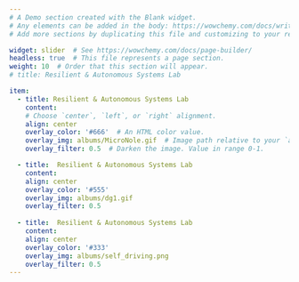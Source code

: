 ```yaml
---
# A Demo section created with the Blank widget.
# Any elements can be added in the body: https://wowchemy.com/docs/writing-markdown-latex/
# Add more sections by duplicating this file and customizing to your requirements.

widget: slider  # See https://wowchemy.com/docs/page-builder/
headless: true  # This file represents a page section.
weight: 10  # Order that this section will appear.
# title: Resilient & Autonomous Systems Lab

item:
  - title: Resilient & Autonomous Systems Lab
    content: 
    # Choose `center`, `left`, or `right` alignment.
    align: center
    overlay_color: '#666'  # An HTML color value.
    overlay_img: albums/MicroNole.gif  # Image path relative to your `assets/media/` folder
    overlay_filter: 0.5  # Darken the image. Value in range 0-1.

  - title:  Resilient & Autonomous Systems Lab
    content: 
    align: center
    overlay_color: '#555'
    overlay_img: albums/dg1.gif
    overlay_filter: 0.5
    
  - title:  Resilient & Autonomous Systems Lab
    content: 
    align: center
    overlay_color: '#333'
    overlay_img: albums/self_driving.png
    overlay_filter: 0.5
---
```



